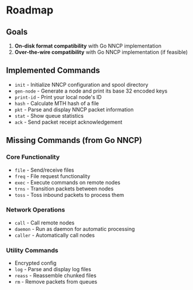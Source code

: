 # Roadmap

## Goals

1. **On-disk format compatibility** with Go NNCP implementation
2. **Over-the-wire compatibility** with Go NNCP implementation (if feasible)

## Implemented Commands

- `init` - Initialize NNCP configuration and spool directory
- `gen-node` - Generate a node and print its base 32 encoded keys  
- `print-id` - Print your local node's ID
- `hash` - Calculate MTH hash of a file
- `pkt` - Parse and display NNCP packet information
- `stat` - Show queue statistics
- `ack` - Send packet receipt acknowledgement

## Missing Commands (from Go NNCP)

### Core Functionality
- `file` - Send/receive files
- `freq` - File request functionality
- `exec` - Execute commands on remote nodes
- `trns` - Transition packets between nodes
- `toss` - Toss inbound packets to process them

### Network Operations  
- `call` - Call remote nodes
- `daemon` - Run as daemon for automatic processing
- `caller` - Automatically call nodes

### Utility Commands
- Encrypted config
- `log` - Parse and display log files
- `reass` - Reassemble chunked files
- `rm` - Remove packets from queues
